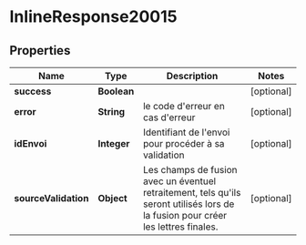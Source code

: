 # InlineResponse20015

## Properties
Name | Type | Description | Notes
------------ | ------------- | ------------- | -------------
**success** | **Boolean** |  |  [optional]
**error** | **String** | le code d&#x27;erreur en cas d&#x27;erreur |  [optional]
**idEnvoi** | **Integer** | Identifiant de l&#x27;envoi pour procéder à sa validation |  [optional]
**sourceValidation** | **Object** | Les champs de fusion avec un éventuel retraitement, tels qu&#x27;ils seront utilisés lors de la fusion pour créer les lettres finales. |  [optional]
